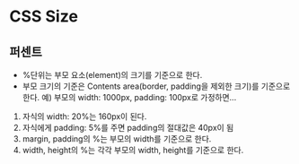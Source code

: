 # CSS Size
## 퍼센트
- %단위는 부모 요소(element)의 크기를 기준으로 한다.
- 부모 크기의 기준은 Contents area(border, padding을 제외한 크기)를 기준으로 한다.
예) 부모의 width: 1000px, padding: 100px로 가정하면...
1) 자식의 width: 20%는 160px이 된다.
2) 자식에게 padding: 5%를 주면 padding의 절대값은 40px이 됨
3) margin, padding의 %는 부모의 width를 기준으로 한다.
4) width, height의 %는 각각 부모의 width, height를 기준으로 한다.